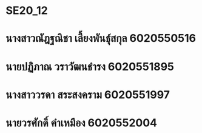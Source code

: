 # SE20_12
# นางสาวณัฎฐณิชา  เลี้ยงพันธุ์สกุล  6020550516
# นายปฏิภาณ       วราวัฒนธำรง  6020551895
# นางสาววรดา     สระสงคราม    6020551997
# นายวรศักดิ์       คำเหมือง     6020552004
